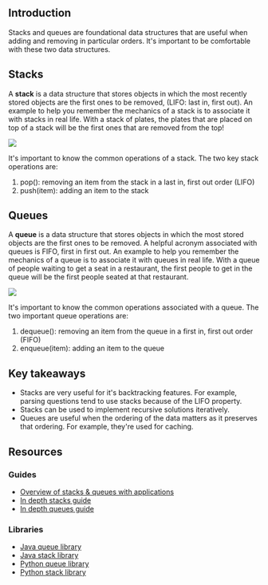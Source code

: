 ## Introduction

Stacks and queues are foundational data structures that are useful when adding and removing in particular orders. It's important to be comfortable with these two data structures.

## Stacks
A **stack** is a data structure that stores objects in which the most recently stored objects are the first ones to be removed, (LIFO: last in, first out). An example to help you remember the mechanics of a stack is to associate it with stacks in real life. With a stack of plates, the plates that are placed on top of a stack will be the first ones that are removed from the top!

![](https://i.imgur.com/qMSmxsa.png)

It's important to know the common operations of a stack. The two key stack operations are:
1) pop(): removing an item from the stack in a last in, first out order (LIFO)
2) push(item): adding an item to the stack


## Queues
A **queue** is a data structure that stores objects in which the most stored objects are the first ones to be removed. A helpful acronym associated with queues is FIFO, first in first out. An example to help you remember the mechanics of a queue is to associate it with queues in real life. With a queue of people waiting to get a seat in a restaurant, the first people to get in the queue will be the first people seated at that restaurant.

![](https://i.imgur.com/NKuZd0s.png)

It's important to know the common operations associated with a queue. The two important queue operations are:
1) dequeue(): removing an item from the queue in a first in, first out order (FIFO)
2) enqueue(item): adding an item to the queue

## Key takeaways
* Stacks are very useful for it's backtracking features. For example, parsing questions tend to use stacks because of the LIFO property.
* Stacks can be used to implement recursive solutions iteratively.
* Queues are useful when the ordering of the data matters as it preserves that ordering. For example, they're used for caching.

## Resources
### Guides
* [Overview of stacks & queues with applications](https://www.cs.cmu.edu/~adamchik/15-121/lectures/Stacks%20and%20Queues/Stacks%20and%20Queues.html)
* [In depth stacks guide](https://medium.com/basecs/stacks-and-overflows-dbcf7854dc67)
* [In depth queues guide](https://medium.com/basecs/to-queue-or-not-to-queue-2653bcde5b04)

### Libraries
* [Java queue library](https://docs.oracle.com/javase/7/docs/api/java/util/Queue.html)
* [Java stack library](
https://docs.oracle.com/javase/7/docs/api/java/util/Stack.html)
* [Python queue library](
https://docs.python.org/2/tutorial/datastructures.html#using-lists-as-queues)
* [Python stack library](https://docs.python.org/2/tutorial/datastructures.html#using-lists-as-stacks)
